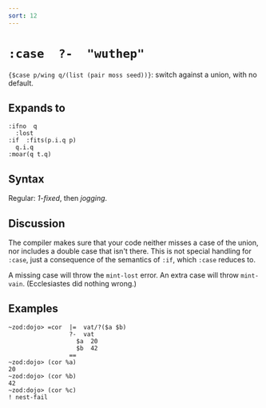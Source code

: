```yaml
---
sort: 12
---
```


# `:case  ?-  "wuthep"` 

`{$case p/wing q/(list (pair moss seed))}`: switch against a 
union, with no default.

## Expands to

```
:ifno  q
  :lost 
:if  :fits(p.i.q p)
  q.i.q
:moar(q t.q)
```

## Syntax

Regular: *1-fixed*, then *jogging*.

## Discussion

The compiler makes sure that your code neither misses a case of
the union, nor includes a double case that isn't there.  This is
not special handling for `:case`, just a consequence of the
semantics of `:if`, which `:case` reduces to.

A missing case will throw the `mint-lost` error.  An extra case
will throw `mint-vain`.  (Ecclesiastes did nothing wrong.)

## Examples

```
~zod:dojo> =cor  |=  vat/?($a $b)
                 ?-  vat
                   $a  20
                   $b  42
                 ==
~zod:dojo> (cor %a)
20
~zod:dojo> (cor %b)
42
~zod:dojo> (cor %c)
! nest-fail
```


